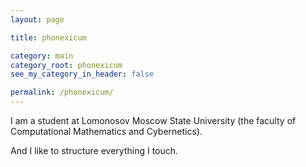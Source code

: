```yaml
---
layout: page

title: phonexicum

category: main
category_root: phonexicum
see_my_category_in_header: false

permalink: /phonexicum/
---
```


<article class="markdown-body" markdown="1">

I am a student at Lomonosov Moscow State University (the faculty of Computational Mathematics and Cybernetics).

And I like to structure everything I touch.

</article>
